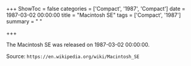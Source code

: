 +++
ShowToc = false
categories = ['Compact', '1987', 'Compact']
date = 1987-03-02 00:00:00
title = "Macintosh SE"
tags = ['Compact', '1987']
summary = " "

+++

The Macintosh SE was released on 1987-03-02 00:00:00.

Source: `https://en.wikipedia.org/wiki/Macintosh_SE`
